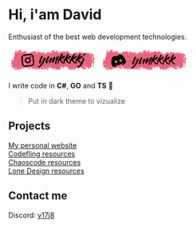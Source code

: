 # Hi, i'am David

Enthusiast of the best web development technologies.

[![Instagram](/assets/instagram.png)](https://instagram.com/yunkkkkj) [![Discord](./assets/discord.png)](https://discord.com/users/1127320965555167362)

I write code in **C#**, **GO** and **TS** 🤞
<br/>

> Put in dark theme to vizualize

## Projects

[My personal website](https://yundev.wtf) \
[Codefling resources](https://codefling.com/yun) \
[Chaoscode resources](https://chaoscode.io/resources/authors/yun.27512/) \
[Lone Design resources](https://lone.design/vendor/yunsz/)

## Contact me
Discord: [y17j8](https://discord.com/users/1127320965555167362)
